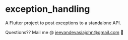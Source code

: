 # exception_handling

A Flutter project to post exceptions to a standalone API.

Questions?? Mail me @ jeevandevasiajohn@gmail.com 🖤
